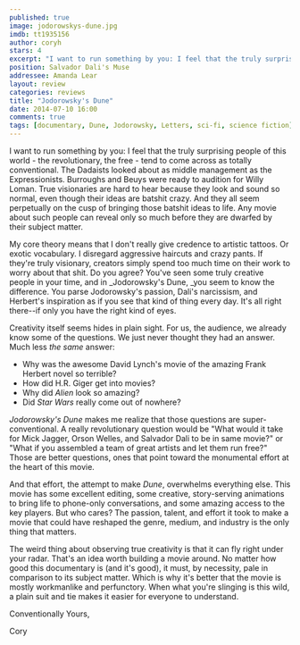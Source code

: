 ```yaml
---
published: true
image: jodorowskys-dune.jpg
imdb: tt1935156
author: coryh
stars: 4
excerpt: "I want to run something by you: I feel that the truly surprising people of this world - the revolutionary, the free - tend to come across as totally conventional. "
position: Salvador Dali's Muse
addressee: Amanda Lear
layout: review
categories: reviews
title: "Jodorowsky's Dune"
date: 2014-07-10 16:00
comments: true
tags: [documentary, Dune, Jodorowsky, Letters, sci-fi, science fiction]
---
```

I want to run something by you: I feel that the truly surprising people of this world - the revolutionary, the free - tend to come across as totally conventional. The Dadaists looked about as middle management as the Expressionists. Burroughs and Beuys were ready to audition for Willy Loman. True visionaries are hard to hear because they look and sound so normal, even though their ideas are batshit crazy. And they all seem perpetually on the cusp of bringing those batshit ideas to life. Any movie about such people can reveal only so much before they are dwarfed by their subject matter.

My core theory means that I don't really give credence to artistic tattoos. Or exotic vocabulary. I disregard aggressive haircuts and crazy pants. If they're truly visionary, creators simply spend too much time on their work to worry about that shit. Do you agree? You've seen some truly creative people in your time, and in _Jodorowsky's Dune, _you seem to know the difference. You parse Jodorowsky's passion, Dali's narcissism, and Herbert's inspiration as if you see that kind of thing every day. It's all right there--if only you have the right kind of eyes.

Creativity itself seems hides in plain sight. For us, the audience, we already know some of the questions. We just never thought they had an answer. Much less _the same_ answer:

  * Why was the awesome David Lynch's movie of the amazing Frank Herbert novel so terrible? 
  * How did H.R. Giger get into movies? 
  * Why did _Alien_ look so amazing?
  * Did _Star Wars_ really come out of nowhere?

_Jodorowsky's Dune_ makes me realize that those questions are super-conventional. A really revolutionary question would be "What would it take for Mick Jagger, Orson Welles, and Salvador Dali to be in same movie?" or "What if you assembled a team of great artists and let them run free?" Those are better questions, ones that point toward the monumental effort at the heart of this movie.

And that effort, the attempt to make _Dune_, overwhelms everything else. This movie has some excellent editing, some creative, story-serving animations to bring life to phone-only conversations, and some amazing access to the key players. But who cares? The passion, talent, and effort it took to make a movie that could have reshaped the genre, medium, and industry is the only thing that matters. 

The weird thing about observing true creativity is that it can fly right under your radar. That's an idea worth building  a movie around. No matter how good this documentary is (and it's good), it must, by necessity, pale in comparison to its subject matter. Which is why it's better that the movie is mostly workmanlike and perfunctory. When what you're slinging is this wild, a plain suit and tie makes it easier for everyone to understand.

Conventionally Yours,

Cory